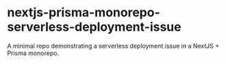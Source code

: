 # nextjs-prisma-monorepo-serverless-deployment-issue
A minimal repo demonstrating a serverless deployment issue in a NextJS + Prisma monorepo.
